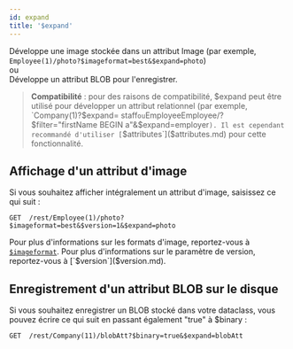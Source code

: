 ```yaml
---
id: expand
title: '$expand'
---
```



Développe une image stockée dans un attribut Image (par exemple, `Employee(1)/photo?$imageformat=best&$expand=photo`)<br/> ou<br/> Développe un attribut BLOB pour l'enregistrer.

> **Compatibilité** : pour des raisons de compatibilité, $expand peut être utilisé pour développer un attribut relationnel (par exemple, `Company(1)?$expand= staff` ou `EmployeeEmployee/?$filter="firstName BEGIN a"&$expand=employer`). Il est cependant recommandé d'utiliser [`$attributes`]($attributes.md) pour cette fonctionnalité.



## Affichage d'un attribut d'image

Si vous souhaitez afficher intégralement un attribut d'image, saisissez ce qui suit :

 `GET  /rest/Employee(1)/photo?$imageformat=best&$version=1&$expand=photo`

Pour plus d'informations sur les formats d'image, reportez-vous à [`$imageformat`]($imageformat.md). Pour plus d'informations sur le paramètre de version, reportez-vous à [`$version`]($version.md).

## Enregistrement d'un attribut BLOB sur le disque

Si vous souhaitez enregistrer un BLOB stocké dans votre dataclass, vous pouvez écrire ce qui suit en passant également "true" à $binary :

  `GET  /rest/Company(11)/blobAtt?$binary=true&$expand=blobAtt`
